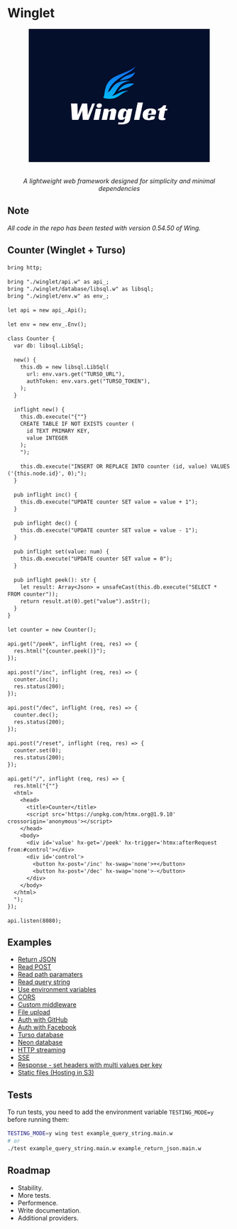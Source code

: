 # Winglet

<div align="center">
  <img src="./assets/logo.svg" height="300" />
  <br />
  <br />
  <p><i>A lightweight web framework designed for simplicity and minimal dependencies</i></p>
</div>

## Note

_All code in the repo has been tested with version 0.54.50 of Wing._

## Counter (Winglet + Turso)

```wing
bring http;

bring "./winglet/api.w" as api_;
bring "./winglet/database/libsql.w" as libsql;
bring "./winglet/env.w" as env_;

let api = new api_.Api();

let env = new env_.Env();

class Counter {
  var db: libsql.LibSql;

  new() {
    this.db = new libsql.LibSql(
      url: env.vars.get("TURSO_URL"),
      authToken: env.vars.get("TURSO_TOKEN"),
    );
  }

  inflight new() {
    this.db.execute("{""}
    CREATE TABLE IF NOT EXISTS counter (
      id TEXT PRIMARY KEY,
      value INTEGER
    );
    ");

    this.db.execute("INSERT OR REPLACE INTO counter (id, value) VALUES ('{this.node.id}', 0);");
  }

  pub inflight inc() {
    this.db.execute("UPDATE counter SET value = value + 1");
  }

  pub inflight dec() {
    this.db.execute("UPDATE counter SET value = value - 1");
  }

  pub inflight set(value: num) {
    this.db.execute("UPDATE counter SET value = 0");
  }

  pub inflight peek(): str {
    let result: Array<Json> = unsafeCast(this.db.execute("SELECT * FROM counter"));
    return result.at(0).get("value").asStr();
  }
}

let counter = new Counter();

api.get("/peek", inflight (req, res) => {
  res.html("{counter.peek()}");
});

api.post("/inc", inflight (req, res) => {
  counter.inc();
  res.status(200);
});

api.post("/dec", inflight (req, res) => {
  counter.dec();
  res.status(200);
});

api.post("/reset", inflight (req, res) => {
  counter.set(0);
  res.status(200);
});

api.get("/", inflight (req, res) => {
  res.html("{""}
  <html>
    <head>
      <title>Counter</title>
      <script src='https://unpkg.com/htmx.org@1.9.10' crossorigin='anonymous'></script>
    </head>
    <body>
      <div id='value' hx-get='/peek' hx-trigger='htmx:afterRequest from:#control'></div>
      <div id='control'>
        <button hx-post='/inc' hx-swap='none'>+</button>
        <button hx-post='/dec' hx-swap='none'>-</button>
      </div>
    </body>
  </html>
  ");
});

api.listen(8080);
```

## Examples

* [Return JSON](./example_return_json.main.w)
* [Read POST](./example_read_post.main.w)
* [Read path paramaters](./example_path_parameter.main.w)
* [Read query string](./example_query_string.main.w)
* [Use environment variables](./example_env.main.w)
* [CORS](./example_cors.main.w)
* [Custom middleware](./example_middleware.main.w)
* [File upload](./example_file_upload.main.w)
* [Auth with GitHub](./example_auth_github.main.w)
* [Auth with Facebook](./example_auth_meta.main.w)
* [Turso database](./example_turso.main.w)
* [Neon database](./example_neon.main.w)
* [HTTP streaming](./example_streaming.main.w)
* [SSE](./example_sse.main.w)
* [Response - set headers with multi values per key](./example_response_headers_multi_values_per_key.main.w)
* [Static files (Hosting in S3)](./example_static_files.main.w)

## Tests

To run tests, you need to add the environment variable `TESTING_MODE=y` before running them:

```bash
TESTING_MODE=y wing test example_query_string.main.w
# or
./test example_query_string.main.w example_return_json.main.w
```

## Roadmap

* Stability.
* More tests.
* Performence.
* Write documentation.
* Additional providers.
